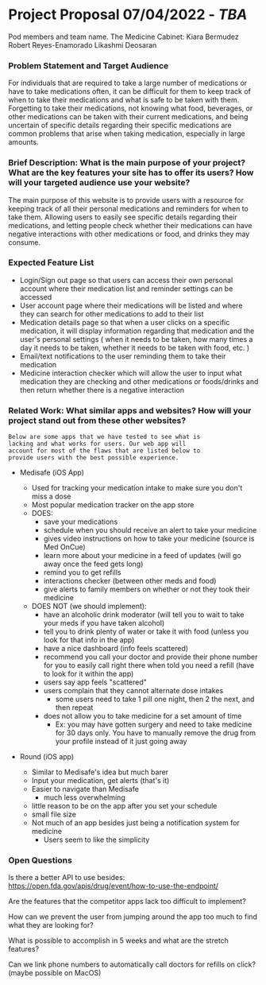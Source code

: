 # Project Proposal 07/04/2022 - *TBA*
Pod members and team name.
The Medicine Cabinet:
Kiara Bermudez
Robert Reyes-Enamorado
Likashmi Deosaran


### Problem Statement and Target Audience
For individuals that are required to take a large number of medications or have to take medications often, it can be difficult for them to keep track of when to take their medications and what is safe to be taken with them.  Forgetting to take their medications, not knowing what food, beverages, or other medications can be taken with their current medications, and being uncertain of specific details regarding their specific medications are common problems that arise when taking medication, especially in large amounts.

### Brief Description: What is the main purpose of your project? What are the key features your site has to offer its users? How will your targeted audience use your website?
The main purpose of this website is to provide users with a resource for keeping track of all their personal medications and reminders for when to take them. Allowing users to easily see specific details regarding their medications, and letting people check whether their medications can have negative interactions with other medications or food, and drinks they may consume.

### Expected Feature List
- Login/Sign out page so that users can access their own personal account where their medication list and reminder settings can be accessed
- User account page where their medications will be listed and where they can search for other medications to add to their list
- Medication details page so that when a user clicks on a specific medication, it will display information regarding that medication and the user's personal settings ( when it needs to be taken, how many times a day it needs to be taken, whether it needs to be taken with food, etc. )
- Email/text notifications to the user reminding them to take their medication
- Medicine interaction checker which will allow the user to input what medication they are checking and other medications or foods/drinks and then return whether there is a negative interaction


### Related Work: What similar apps and websites? How will your project stand out from these other websites?

    Below are some apps that we have tested to see what is
    lacking and what works for users. Our web app will
    account for most of the flaws that are listed below to
    provide users with the best possible experience.
    

- Medisafe (iOS App)
    - Used for tracking your medication intake to make sure you don't miss a dose
    - Most popular medication tracker on the app store
    - DOES: 
        - save your medications
        - schedule when you should receive an alert to take your medicine
        - gives video instructions on how to take your medicine (source is Med OnCue)
        - learn more about your medicine in a feed of updates (will go away once the feed gets long)
        - remind you to get refills
        -  interactions checker (between other meds and food)
        - give alerts to family members on whether or not they took their medicine 
    - DOES NOT (we should implement): 
        - have an alcoholic drink moderator (will tell you to wait to take your meds if you have taken alcohol)
        - tell you to drink plenty of water or take it with food (unless you look for that info in the app)
        - have a nice dashboard (info feels scattered)
        - recommend you call your doctor and provide their phone number for you to easily call right there when told you need a refill (have to look for it within the app)
        -  users say app feels "scattered"
        -  users complain that they cannot alternate dose intakes
            -  some users need to take 1 pill one night, then 2 the next, and then repeat
        -  does not allow you to take medicine for a set amount of time
            -  Ex: you may have gotten surgery and need to take medicine for 30 days only. You have to manually remove the drug from your profile instead of it just going away

- Round (iOS app)
    - Similar to Medisafe's idea but much barer
    - Input your medication, get alerts (that's it)
    - Easier to navigate than Medisafe 
        - much less overwhelming
    - little reason to be on the app after you set your schedule
    - small file size
    - Not much of an app besides just being a notification system for medicine 
        - Users seem to like the simplicity 

### Open Questions

Is there a better API to use besides: https://open.fda.gov/apis/drug/event/how-to-use-the-endpoint/

Are the features that the competitor apps lack too difficult to implement?

How can we prevent the user from jumping around the app too much to find what they are looking for?

What is possible to accomplish in 5 weeks and what are the stretch features?

Can we link phone numbers to automatically call doctors for refills on click? (maybe possible on MacOS)
